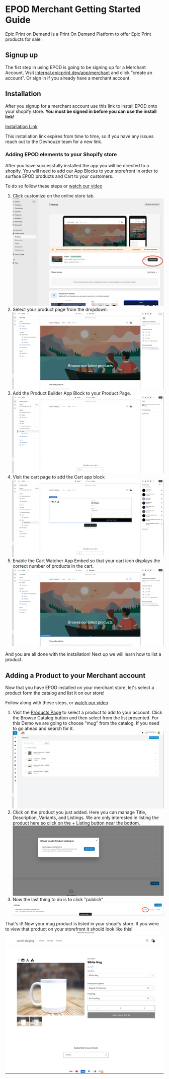 # EPOD Merchant Getting Started Guide

Epic Print on Demand is a Print On Demand Platform to offer Epic Print products for sale.

## Signup up

The fist step in using EPOD is going to be signing up for a Merchant Account. Visit [internal.epicprint.dev/app/merchant](https://internal.epicprint.dev/app/merchant) and click "create an account". Or sign in if you already have a merchant account.

## Installation

After you signup for a merchant account use this link to install EPOD onto your shopify store. **You must be signed in before you can use the install link!**

[Installation Link](https://admin.shopify.com/oauth/install_custom_app?client_id=2c08e9a2b731b436f1b368ae7faf2145&signature=eyJfcmFpbHMiOnsibWVzc2FnZSI6ImV5SmxlSEJwY21WelgyRjBJam94TmprMU5EazBNemN4TENKd1pYSnRZVzVsYm5SZlpHOXRZV2x1SWpvaVpYQnBZeTF3Y21sdWRDMTNhRzlzWlhOaGJHVXViWGx6YUc5d2FXWjVMbU52YlNJc0ltTnNhV1Z1ZEY5cFpDSTZJakpqTURobE9XRXlZamN6TVdJME16Wm1NV0l6TmpoaFpUZG1ZV1l5TVRRMUlpd2ljSFZ5Y0c5elpTSTZJbU4xYzNSdmJWOWhjSEFpTENKdFpYSmphR0Z1ZEY5dmNtZGhibWw2WVhScGIyNWZhV1FpT2pFd016VTFNRFY5IiwiZXhwIjoiMjAyMy0wOS0zMFQxODozOTozMS40NDhaIiwicHVyIjpudWxsfX0%3D--9fd376502acb13905994ca80305502f0664f3e04)

This installation link expires from time to time, so if you have any issues reach out to the Devhouze team for a new link.

### Adding EPOD elements to your Shopify store

After you have successfully installed the app you will be directed to a shopify. You will need to add our App Blocks to your storefront in order to surface EPOD products and Cart to your customers.

To do so follow these steps or [watch our video](./videos/installation.mov)

1. Click customize on the online store tab.
   ![Customize your store](./images/customize.png)
2. Select your product page from the dropdown.
   ![Open Product Template](./images/select-product-template.gif)
3. Add the Product Builder App Block to your Product Page.
   ![Add Builder](./images/add-builder.gif)
4. Visit the cart page to add the Cart app block
   ![Add Cart](./images/add-cart.gif)
5. Enable the Cart Watcher App Embed so that your cart icon displays the correct number of products in the cart.
   ![Add Cart Watcher](./images/add-cart-watcher.gif)

And you are all done with the installation! Next up we will learn how to list a product.

## Adding a Product to your Merchant account

Now that you have EPOD installed on your merchant store, let's select a product form the catalog and list it on our store!

Follow along with these steps, or [watch our video](./videos/list-product.mov)

1. Visit the [Products Page](https://internal.epicprint.dev/app/merchant/products) to select a product to add to your account. Click the Browse Catalog button and then select from the list presented. For this Demo we are going to choose "mug" from the catalog. If you need to go ahead and search for it.
   ![Add Mug](./images/add-mug.gif)
2. Click on the product you just added. Here you can manage Title, Description, Variants, and Listings. We are only interested in listing the product here so click on the + Listing button near the bottom.
   ![Add To Store](./images/add-to-store.png)
3. Now the last thing to do is to click "publish"
   ![Publish](./images/publish.png)

That's it! Now your mug product is listed in your shopify store. If you were to view that product on your storefront it should look like this!
![Mug on Store](./images/mug-on-store.png)
